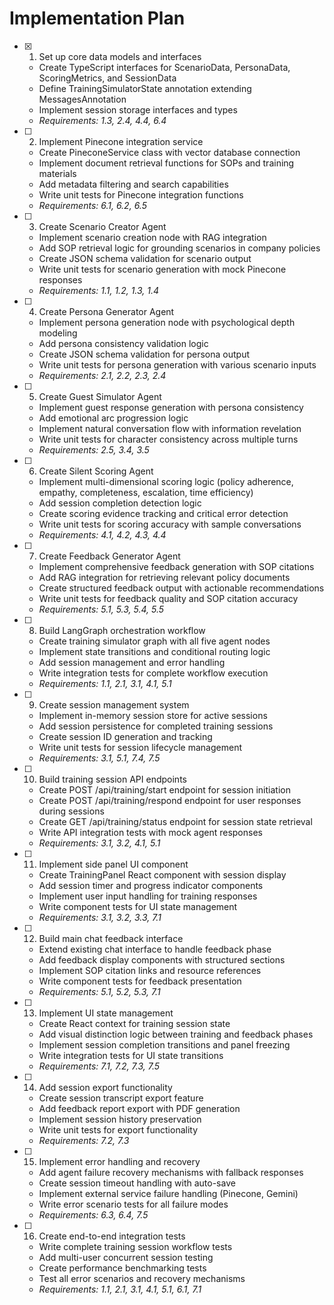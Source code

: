 # Implementation Plan

- [x] 1. Set up core data models and interfaces
  - Create TypeScript interfaces for ScenarioData, PersonaData, ScoringMetrics, and SessionData
  - Define TrainingSimulatorState annotation extending MessagesAnnotation
  - Implement session storage interfaces and types
  - _Requirements: 1.3, 2.4, 4.4, 6.4_

- [ ] 2. Implement Pinecone integration service
  - Create PineconeService class with vector database connection
  - Implement document retrieval functions for SOPs and training materials
  - Add metadata filtering and search capabilities
  - Write unit tests for Pinecone integration functions
  - _Requirements: 6.1, 6.2, 6.5_

- [ ] 3. Create Scenario Creator Agent
  - Implement scenario creation node with RAG integration
  - Add SOP retrieval logic for grounding scenarios in company policies
  - Create JSON schema validation for scenario output
  - Write unit tests for scenario generation with mock Pinecone responses
  - _Requirements: 1.1, 1.2, 1.3, 1.4_

- [ ] 4. Create Persona Generator Agent
  - Implement persona generation node with psychological depth modeling
  - Add persona consistency validation logic
  - Create JSON schema validation for persona output
  - Write unit tests for persona generation with various scenario inputs
  - _Requirements: 2.1, 2.2, 2.3, 2.4_

- [ ] 5. Create Guest Simulator Agent
  - Implement guest response generation with persona consistency
  - Add emotional arc progression logic
  - Implement natural conversation flow with information revelation
  - Write unit tests for character consistency across multiple turns
  - _Requirements: 2.5, 3.4, 3.5_

- [ ] 6. Create Silent Scoring Agent
  - Implement multi-dimensional scoring logic (policy adherence, empathy, completeness, escalation, time efficiency)
  - Add session completion detection logic
  - Create scoring evidence tracking and critical error detection
  - Write unit tests for scoring accuracy with sample conversations
  - _Requirements: 4.1, 4.2, 4.3, 4.4_

- [ ] 7. Create Feedback Generator Agent
  - Implement comprehensive feedback generation with SOP citations
  - Add RAG integration for retrieving relevant policy documents
  - Create structured feedback output with actionable recommendations
  - Write unit tests for feedback quality and SOP citation accuracy
  - _Requirements: 5.1, 5.3, 5.4, 5.5_

- [ ] 8. Build LangGraph orchestration workflow
  - Create training simulator graph with all five agent nodes
  - Implement state transitions and conditional routing logic
  - Add session management and error handling
  - Write integration tests for complete workflow execution
  - _Requirements: 1.1, 2.1, 3.1, 4.1, 5.1_

- [ ] 9. Create session management system
  - Implement in-memory session store for active sessions
  - Add session persistence for completed training sessions
  - Create session ID generation and tracking
  - Write unit tests for session lifecycle management
  - _Requirements: 3.1, 5.1, 7.4, 7.5_

- [ ] 10. Build training session API endpoints
  - Create POST /api/training/start endpoint for session initiation
  - Create POST /api/training/respond endpoint for user responses during sessions
  - Create GET /api/training/status endpoint for session state retrieval
  - Write API integration tests with mock agent responses
  - _Requirements: 3.1, 3.2, 4.1, 5.1_

- [ ] 11. Implement side panel UI component
  - Create TrainingPanel React component with session display
  - Add session timer and progress indicator components
  - Implement user input handling for training responses
  - Write component tests for UI state management
  - _Requirements: 3.1, 3.2, 3.3, 7.1_

- [ ] 12. Build main chat feedback interface
  - Extend existing chat interface to handle feedback phase
  - Add feedback display components with structured sections
  - Implement SOP citation links and resource references
  - Write component tests for feedback presentation
  - _Requirements: 5.1, 5.2, 5.3, 7.1_

- [ ] 13. Implement UI state management
  - Create React context for training session state
  - Add visual distinction logic between training and feedback phases
  - Implement session completion transitions and panel freezing
  - Write integration tests for UI state transitions
  - _Requirements: 7.1, 7.2, 7.3, 7.5_

- [ ] 14. Add session export functionality
  - Create session transcript export feature
  - Add feedback report export with PDF generation
  - Implement session history preservation
  - Write unit tests for export functionality
  - _Requirements: 7.2, 7.3_

- [ ] 15. Implement error handling and recovery
  - Add agent failure recovery mechanisms with fallback responses
  - Create session timeout handling with auto-save
  - Implement external service failure handling (Pinecone, Gemini)
  - Write error scenario tests for all failure modes
  - _Requirements: 6.3, 6.4, 7.5_

- [ ] 16. Create end-to-end integration tests
  - Write complete training session workflow tests
  - Add multi-user concurrent session testing
  - Create performance benchmarking tests
  - Test all error scenarios and recovery mechanisms
  - _Requirements: 1.1, 2.1, 3.1, 4.1, 5.1, 6.1, 7.1_